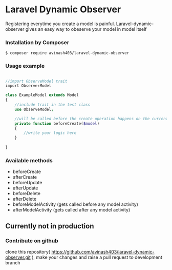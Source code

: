 # Laravel Dynamic Observer
Registering everytime you create a model is painful. Laravel-dynamic-observer gives an easy way to obeserve your model in model itself

### Installation by Composer

	$ composer require avinash403/laravel-dynamic-observer


### Usage example

```php

//import ObserveModel trait
import ObserverModel

class ExampleModel extends Model
{
	//include trait in the test class
	use ObserveModel;

	//will be called before the create operation happens on the current model
	private function beforeCreate($model)
	{
		//write your logic here
	}
	
}
```	

### Available methods
* beforeCreate
* afterCreate
* beforeUpdate
* afterUpdate
* beforeDelete
* afterDelete
* beforeModelActivity (gets called before any model activity)
* afterModelActivity (gets called after any model activity)

## Currently not in production ##

### Contribute on github
clone this repository( https://github.com/avinash403/laravel-dynamic-observer.git ), make your changes and raise a pull request to development branch